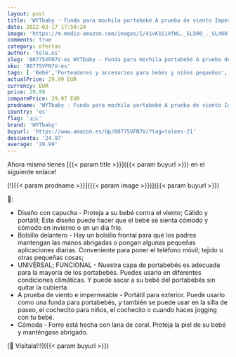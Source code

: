 ```yaml
---
layout: post
title: 'WYTbaby - Funda para mochila portabebé A prueba de viento Impermeable Encapuchado Invierno cubierta del portabebés Marrón'
date: 2022-03-17 17:54:24
image: 'https://m.media-amazon.com/images/I/41vK1SiXfWL._SL500_._SL400_.jpg'
comments: true
category: ofertas
author: 'tole.es'
slug: 'B0775VFN7V-es WYTbaby - Funda para mochila portabebé A prueba de viento...'
sku: 'B0775VFN7V-es'
tags: [ 'Bebé','Porteadores y accesorios para bebés y niños pequeños','portabebé','portabebés','wytbaby', ]
actualPrice: 29.99 EUR
currency: EUR
price: 29.99
comparePrice: 39.97 EUR
prodname: 'WYTbaby - Funda para mochila portabebé A prueba de viento Impermeable Encapuchado Invierno cubierta del portabebés Marrón'
country: 'es'
flag: '🇪🇸'
brand: 'WYTbaby'
buyurl: 'https://www.amazon.es/dp/B0775VFN7V/?tag=tolees-21'
descuento: '24.97'
average: '29.99'
---
```


Ahora mismo tienes [{{< param title >}}]({{< param buyurl >}}) en el siguiente enlace!

[![{{< param prodname >}}]({{< param image >}})]({{< param buyurl >}})

🔎:

- Diseño con capucha - Proteja a su bebé contra el viento; Cálido y portátil; Este diseño puede hacer que el bebé se sienta cómodo y cómodo en invierno o en un día frío.
- Bolsillo delantero - Hay un bolsillo frontal para que los padres mantengan las manos abrigadas o pongan algunas pequeñas aplicaciones diarias. Conveniente para poner el teléfono móvil; tejido u otras pequeñas cosas;
- UNIVERSAL; FUNCIONAL - Nuestra capa de portabebés es adecuada para la mayoría de los portabebés. Puedes usarlo en diferentes condiciones climáticas. Y puede sacar a su bebé del portabebés sin quitar la cubierta.
- A prueba de viento e impermeable - Portátil para exterior. Puede usarlo como una funda para portabebés, y también se puede usar en la silla de paseo, el cochecito para niños, el cochecito o cuando haces jogging con tu bebé.
- Cómoda - Forro está hecha con lana de coral. Proteja la piel de su bebé y manténgase abrigado.

[🛒 Visítala!!!]({{< param buyurl >}})
